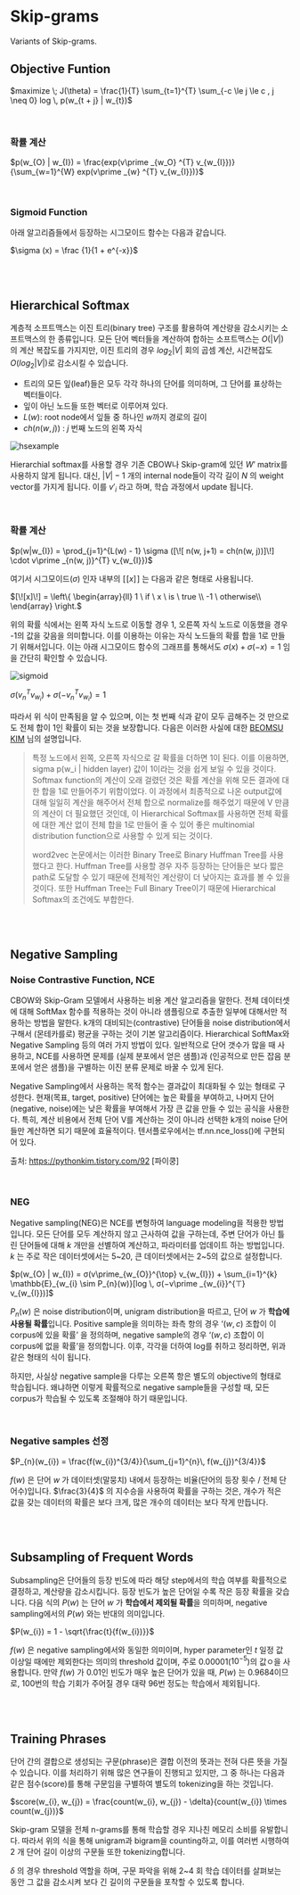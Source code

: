 # Skip-grams

Variants of Skip-grams.

## Objective Funtion

$maximize \; J(\theta) =  \frac{1}{T} \sum_{t=1}^{T} \sum_{-c \le j \le c , j \neq 0} log \, p(w_{t + j} | w_{t})$

<br>

### 확률 계산

$p(w_{O} | w_{I}) = \frac{exp(v\prime _{w_O} ^{T} v_{w_{I}})}{\sum_{w=1}^{W} exp(v\prime _{w} ^{T} v_{w_{I}})}$

<br>

### Sigmoid Function

아래 알고리즘들에서 등장하는 시그모이드 함수는 다음과 같습니다.

$\sigma (x) = \frac {1}{1 + e^{-x}}$

<br>

<br>

## Hierarchical Softmax

계층적 소프트맥스는 이진 트리(binary tree) 구조를 활용하여 계산량을 감소시키는 소프트맥스의 한 종류입니다. 모든 단어 벡터들을 계산하여 합하는 소프트맥스는 $O(|V|)$의 계산 복잡도를 가지지만, 이진 트리의 경우 $log_{2}|V|$ 회의 곱셈 계산, 시간복잡도 $O(log_{2}|V|)$로 감소시킬 수 있습니다.

- 트리의 모든 잎(leaf)들은 모두 각각 하나의 단어를 의미하며, 그 단어를 표상하는 벡터들이다.
- 잎이 아닌 노드들 또한 벡터로 이루어져 있다.
- $L(w)$: root node에서 잎들 중 하나인 $w$까지 경로의 길이
- $ch(n(w,j))$ : $j$ 번째 노드의 왼쪽 자식

![hsexample](assets/hsexample.png)

Hierarchial softmax를 사용할 경우 기존 CBOW나 Skip-gram에 있던 $W’$ matrix를 사용하지 않게 됩니다. 대신, $|V|-1$ 개의 internal node들이 각각 길이 $N$ 의 weight vector를 가지게 됩니다. 이를 $v\prime _{i}$ 라고 하며, 학습 과정에서 update 됩니다.

<br>

### 확률 계산

$p(w|w_{I}) = \prod_{j=1}^{L(w) - 1} \sigma ([\![ n(w, j+1) = ch(n(w, j))]\!] \cdot v\prime _{n(w, j)}^{T} v_{w_{I}})$

여기서 시그모이드($\sigma$) 인자 내부의 $[\![ x ]\!]$ 는 다음과 같은 형태로 사용됩니다.

$[\![x]\!] = \left\{ \begin{array}{ll} 1 \ if \ x \ is \ true \\ -1 \ otherwise\\ \end{array} \right.$

위의 확률 식에서는 왼쪽 자식 노드로 이동할 경우 1, 오른쪽 자식 노드로 이동했을 경우 -1의 값을 갖음을 의미합니다. 이를 이용하는 이유는 자식 노드들의 확률 합을 1로 만들기 위해서입니다. 이는 아래 시그모이드 함수의 그래프를 통해서도 $\sigma(x)+\sigma(-x)=1$ 임을 간단히 확인할 수 있습니다.

![sigmoid](assets/sigmoid.png)

$\sigma(v_n^Tv_{w_i})+\sigma(-v_n^Tv_{w_i}) = 1$

따라서 위 식이 만족됨을 알 수 있으며, 이는 첫 번째 식과 같이 모두 곱해주는 것 만으로도 전체 합이 1인 확률이 되는 것을 보장합니다. 다음은 이러한 사실에 대한 [BEOMSU KIM](https://shuuki4.wordpress.com/2016/01/27/word2vec-관련-이론-정리/) 님의 설명입니다.

> 특정 노드에서 왼쪽, 오른쪽 자식으로 갈 확률을 더하면 1이 된다. 이를 이용하면, sigma p(w_i | hidden layer) 값이 1이라는 것을 쉽게 보일 수 있을 것이다. Softmax function의 계산이 오래 걸렸던 것은 확률 계산을 위해 모든 결과에 대한 합을 1로 만들어주기 위함이었다. 이 과정에서 최종적으로 나온 output값에 대해 일일히 계산을 해주어서 전체 합으로 normalize를 해주었기 때문에 V 만큼의 계산이 더 필요했던 것인데, 이 Hierarchical Softmax를 사용하면 전체 확률에 대한 계산 없이 전체 합을 1로 만들어 줄 수 있어 좋은 multinomial distribution function으로 사용할 수 있게 되는 것이다.
>
> word2vec 논문에서는 이러한 Binary Tree로 Binary Huffman Tree를 사용했다고 한다. Huffman Tree를 사용할 경우 자주 등장하는 단어들은 보다 짧은 path로 도달할 수 있기 때문에 전체적인 계산량이 더 낮아지는 효과를 볼 수 있을 것이다. 또한 Huffman Tree는 Full Binary Tree이기 때문에 Hierarchical Softmax의 조건에도 부합한다.

<br>

<br>

## Negative Sampling

### Noise Contrastive Function, NCE

CBOW와 Skip-Gram 모델에서 사용하는 비용 계산 알고리즘을 말한다. 전체 데이터셋에 대해 SoftMax 함수를 적용하는 것이 아니라 샘플링으로 추출한 일부에 대해서만 적용하는 방법을 말한다. k개의 대비되는(contrastive) 단어들을 noise distribution에서 구해서 (몬테카를로) 평균을 구하는 것이 기본 알고리즘이다. Hierarchical SoftMax와 Negative Sampling 등의 여러 가지 방법이 있다.
일반적으로 단어 갯수가 많을 때 사용하고, NCE를 사용하면 문제를 (실제 분포에서 얻은 샘플)과 (인공적으로 만든 잡음 분포에서 얻은 샘플)을 구별하는 이진 분류 문제로 바꿀 수 있게 된다.

Negative Sampling에서 사용하는 목적 함수는 결과값이 최대화될 수 있는 형태로 구성한다. 현재(목표, target, positive) 단어에는 높은 확률을 부여하고, 나머지 단어(negative, noise)에는 낮은 확률을 부여해서 가장 큰 값을 만들 수 있는 공식을 사용한다. 특히, 계산 비용에서 전체 단어 V를 계산하는 것이 아니라 선택한 k개의 noise 단어들만 계산하면 되기 때문에 효율적이다. 텐서플로우에서는 tf.nn.nce_loss()에 구현되어 있다.

출처: https://pythonkim.tistory.com/92 [파이쿵]

<br>

### NEG

Negative sampling(NEG)은 NCE를 변형하여 language modeling을 적용한 방법입니다. 모든 단어를 모두 계산하지 않고 근사하여 값을 구하는데, 주변 단어가 아닌 틀린 단어들에 대해 $k$ 개만을 선별하여 계산하고, 파라미터를 업데이트 하는 방법입니다. $k$ 는 주로 작은 데이터셋에서는 5~20, 큰 데이터셋에서는 2~5의 값으로 설정합니다.

$p(w_{O} | w_{I}) = σ(v\prime_{w_{O}}^{\top} v_{w_{I}}) + \sum_{i=1}^{k} \mathbb{E}_{w_{i} \sim P_{n}(w)}[log \, σ(−v\prime _{w_{i}}^{⊤} v_{w_{I}})]$

$P_{n}(w)$ 은 noise distribution이며, unigram distribution을 따르고, 단어 $w$ 가 **학습에 사용될 확률**입니다. Positive sample을 의미하는 좌측 항의 경우 ‘$(w,c)$ 조합이 이 corpus에 있을 확률’ 을 정의하며, negative sample의 경우 ‘$(w,c)$ 조합이 이 corpus에 없을 확률’을 정의합니다. 이후, 각각을 더하여 log를 취하고 정리하면, 위과 같은 형태의 식이 됩니다.

하지만, 사실상 negative sample을 다루는 오른쪽 항은 별도의 objective의 형태로 학습됩니다. 왜냐하면 이렇게 확률적으로 negative sample들을 구성할 때, 모든 corpus가 학습될 수 있도록 조절해야 하기 때문입니다.

<br>

### Negative samples 선정

$P_{n}(w_{i}) = \frac{f(w_{i})^{3/4}}{\sum_{j=1}^{n}\, f(w_{j})^{3/4}}$

$f(w)$ 은 단어 $w$ 가 데이터셋(말뭉치) 내에서 등장하는 비율(단어의 등장 횟수 / 전체 단어수)입니다. $\frac{3}{4}$ 의 지수승을 사용하여 확률을 구하는 것은, 개수가 적은 값을 갖는 데이터의 확률은 보다 크게, 많은 개수의 데이터는 보다 작게 만듭니다.

<br>

<br>

## Subsampling of Frequent Words

Subsampling은 단어들의 등장 빈도에 따라 해당 step에서의 학습 여부를 확률적으로 결정하고, 계산량을 감소시킵니다. 등장 빈도가 높은 단어일 수록 작은 등장 확률을 갖습니다. 다음 식의 $P(w)$ 는 단어 $w$ 가 **학습에서 제외될 확률**을 의미하며, negative sampling에서의 $P(w)$ 와는 반대의 의미입니다.

$P(w_{i}) = 1 - \sqrt{\frac{t}{f(w_{i})}}$

$f(w)$ 은  negative sampling에서와 동일한 의미이며, hyper parameter인 $t$ 일정 값 이상일 때에만 제외한다는 의미의 threshold 값이며, 주로 0.00001($10^{-5}$)의 값ㅇ을 사용합니다. 만약 $f(w)$ 가 0.01인 빈도가 매우 높은 단어가 있을 때, $P(w)$ 는 0.9684이므로, 100번의 학습 기회가 주어질 경우 대략 96번 정도는 학습에서 제외됩니다.

<br>

<br>

## Training Phrases

단어 간의 결합으로 생성되는 구문(phrase)은 결합 이전의 뜻과는 전혀 다른 뜻을 가질 수 있습니다. 이를 처리하기 위해 많은 연구들이 진행되고 있지만, 그 중 하나는 다음과 같은 점수(score)를 통해 구문임을 구별하여 별도의 tokenizing을 하는 것입니다.

$score(w_{i}, w_{j}) = \frac{count(w_{i}, w_{j}) - \delta}{count(w_{i}) \times count(w_{j})}$

Skip-gram 모델을 전체 n-grams를 통해 학습할 경우 지나친 메모리 소비를 유발합니다. 따라서 위의 식을 통해 unigram과 bigram을 counting하고, 이를 여러번 시행하여 2 개 단어 길이 이상의 구문들 또한 tokenizing합니다.

$\delta$ 의 경우 threshold 역할을 하며, 구문 파악을 위해 2~4 회 학습 데이터를 살펴보는 동안 그 값을 감소시켜 보다 긴 길이의 구문들을 포착할 수 있도록 합니다.




